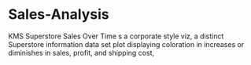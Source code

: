 # Sales-Analysis
KMS Superstore Sales Over Time s a corporate style viz, a distinct Superstore information data set plot displaying coloration in increases or diminishes in sales, profit, and shipping cost, 
